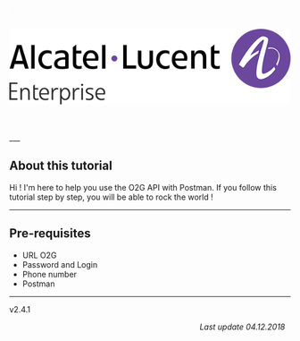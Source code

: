 ## <span style="color:#fcfcfc"> Welcome </span>

![download](pics/Alcatel_Lucent_Enterprise_Logo.png)

<br />
<br />
___

## About this tutorial

Hi ! I'm here to help you use the O2G API with Postman.
If you follow this tutorial step by step, you will be able to rock the world !

---

## Pre-requisites

* URL O2G
* Password and Login
* Phone number
* Postman

---
v2.4.1 <i><div style="text-align: right;padding-right: 10px">Last update 04.12.2018</div></i>

